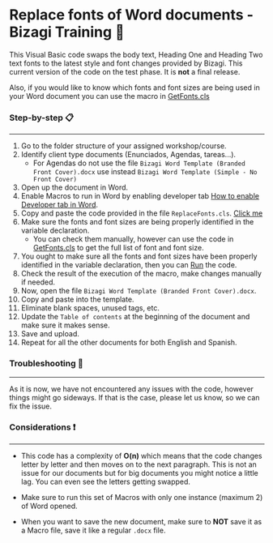 # Replace fonts of Word documents - Bizagi Training :robot:

This Visual Basic code swaps the body text, Heading One and Heading Two text fonts to the latest style and font changes provided by Bizagi.
This current version of the code on the test phase. It is **not** a final release.

Also, if you would like to know which fonts and font sizes are being used in your Word document you can use the macro in [GetFonts.cls](https://github.com/sebasgraciavalderrama/BizagiTraining/blob/main/GetFonts.cls)

### Step-by-step :clipboard:
***
1. Go to the folder structure of your assigned workshop/course.
2. Identify client type documents (Enunciados, Agendas, tareas...).
    - For Agendas do not use the file `Bizagi Word Template (Branded Front Cover).docx` use instead `Bizagi Word Template (Simple - No Front Cover)`
3. Open up the document in Word.
4. Enable Macros to run in Word by enabling developer tab [How to enable Developer tab in Word](https://support.microsoft.com/en-us/office/show-the-developer-tab-in-word-e356706f-1891-4bb8-8d72-f57a51146792).
5. Copy and paste the code provided in the file `ReplaceFonts.cls`. [Click me](https://postimg.cc/RW3HRKGP)
6. Make sure the fonts and font sizes are being properly identified in the variable declaration.
    - You can check them manually, however can use the code in [GetFonts.cls](https://github.com/sebasgraciavalderrama/BizagiTraining/blob/main/GetFonts.cls) to get the full list of font and font size.
7. You ought to make sure all the fonts and font sizes have been properly identified in the variable declaration, then you can [Run](https://postimg.cc/F1Rs3mTp) the code.
8. Check the result of the execution of the macro, make changes manually if needed.
9. Now, open the file `Bizagi Word Template (Branded Front Cover).docx`. 
10. Copy and paste into the template.
11. Eliminate blank spaces, unused tags, etc.
12. Update the `Table of contents` at the beginning of the document and make sure it makes sense.
13. Save and upload.
14. Repeat for all the other documents for both English and Spanish.

### Troubleshooting :wrench:
***
As it is now, we have not encountered any issues with the code, however things might go sideways. If that is the case, please let us know, so we can fix the issue.

### Considerations :heavy_exclamation_mark:
***
+ This code has a complexity of **O(n)** which means that the code changes letter by letter and then moves on to the next paragraph. This is not an issue for our documents but for big documents you might notice a little lag. You can even see the letters getting swapped.

+ Make sure to run this set of Macros with only one instance (maximum 2) of Word opened.

+ When you want to save the new document, make sure to **NOT** save it as a Macro file, save it like a regular `.docx` file.





